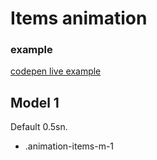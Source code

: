 # Items animation

### example

[codepen live example](https://codepen.io/Endwall/pen/vYQJrqr)

## Model 1

Default 0.5sn.

- .animation-items-m-1
